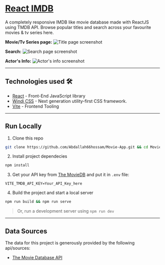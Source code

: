 # [React IMDB](https://react-imdb.pages.dev/)
A completely responsive IMDB like movie database made with ReactJS using TMDB API. Browse popular titles and search across your favourite movies & tv series here.

**Movie/Tv Series page:**
![Title page screenshot](https://i.ibb.co/NCTwVw1/Screenshot-from-2021-08-23-12-34-00.png)

**Search:**
![Search page screenshot](https://i.ibb.co/DpXN8F1/Screenshot-from-2021-08-23-12-35-59.png)

**Actor's Info:**
![Actor's info screenshot](https://i.ibb.co/8z3gYJR/Screenshot-from-2021-08-23-12-38-01.png)

---
## Technologies used 🛠️
- [React](https://es.reactjs.org/) - Front-End JavaScript library
- [Windi CSS](https://windicss.org/) - Next generation utility-first CSS framework.
- [Vite](https://vitejs.dev/) - Frontend Tooling

---
## Run Locally
1. Clone this repo
```bash
git clone https://github.com/Abdallah66hossam/Movie-App.git && cd Movie-App
```
2. Install project dependecies
```bash
npm install
```
3. Get your API key from [The MovieDB](https://www.themoviedb.org/) and put it in `.env` file:
```
VITE_TMDB_API_KEY=Your_API_Key_here
```
4. Build the project and start a local server
```bash
npm run build && npm run serve
```
> Or, run a development server using `npm run dev`

---
## Data Sources
The data for this project is generously provided by the following api/sources:
- [The Movie Database API](https://www.themoviedb.org/documentation/api)
